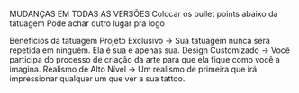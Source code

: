 MUDANÇAS EM TODAS AS VERSÕES
Colocar os bullet points abaixo da tatuagem
Pode achar outro lugar pra logo 



Benefícios da tatuagem
Projeto Exclusivo -> Sua tatuagem nunca será repetida em ninguém. Ela é sua e apenas sua.
Design Customizado -> Você participa do processo de criação da arte para que ela fique como você a imagina.
Realismo de Alto Nível -> Um realismo de primeira que irá impressionar qualquer um que ver a sua tattoo.